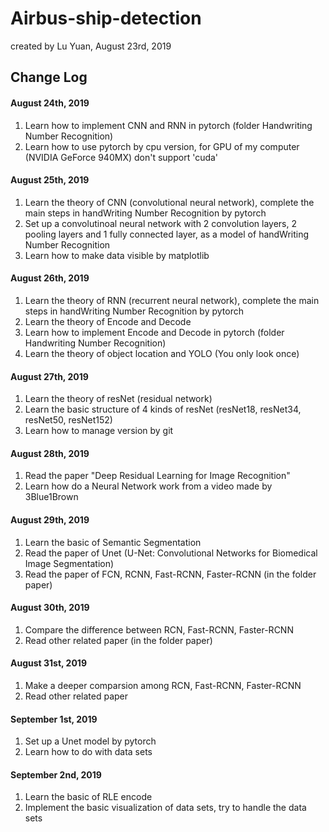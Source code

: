 # Airbus-ship-detection
created by Lu Yuan, August 23rd, 2019

## Change Log
#### August 24th, 2019
1. Learn how to implement CNN and RNN in pytorch (folder Handwriting Number Recognition)
2. Learn how to use pytorch by cpu version, for GPU of my computer (NVIDIA GeForce 940MX) don't support 'cuda'

#### August 25th, 2019
1. Learn the theory of CNN (convolutional neural network), complete the main steps in handWriting Number Recognition by pytorch
2. Set up a convolutinoal neural network with 2 convolution layers, 2 pooling layers and 1 fully connected layer, as a model of handWriting Number Recognition
3. Learn how to make data visible by matplotlib

#### August 26th, 2019
1. Learn the theory of RNN (recurrent neural network), complete the main steps in handWriting Number Recognition by pytorch
2. Learn the theory of Encode and Decode
3. Learn how to implement Encode and Decode in pytorch (folder Handwriting Number Recognition)
4.  Learn the theory of object location and YOLO (You only look once)

#### August 27th, 2019
1. Learn the theory of resNet (residual network)
2. Learn the basic structure of 4 kinds of resNet (resNet18, resNet34, resNet50, resNet152)  
3. Learn how to manage version by git
 

#### August 28th, 2019
1. Read the paper "Deep Residual Learning for Image Recognition"
2. Learn how do a Neural Network work from a video made by 3Blue1Brown

#### August 29th, 2019
1. Learn the basic of Semantic Segmentation
2. Read the paper of Unet (U-Net: Convolutional Networks for Biomedical Image Segmentation)
3. Read the paper of FCN, RCNN, Fast-RCNN, Faster-RCNN (in the folder paper)

#### August 30th, 2019
1. Compare the difference between RCN, Fast-RCNN, Faster-RCNN
2. Read other related paper (in the folder paper)

#### August 31st, 2019
1. Make a deeper comparsion among RCN, Fast-RCNN, Faster-RCNN
2. Read other related paper

#### September 1st, 2019
1. Set up a Unet model by pytorch
2. Learn how to do with data sets

#### September 2nd, 2019
1. Learn the basic of RLE encode
2. Implement the basic visualization of data sets, try to handle the data sets